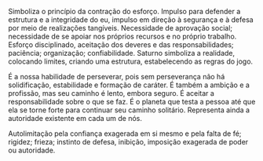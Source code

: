 Simboliza o princípio da contração do esforço. Impulso para defender a estrutura e a integridade do eu, impulso em direção à segurança e à defesa por meio de realizações tangíveis. Necessidade de aprovação social; necessidade de se apoiar nos próprios recursos e no próprio trabalho. Esforço disciplinado, aceitação dos deveres e das responsabilidades; paciência; organização; confiabilidade. Saturno simboliza a realidade, colocando limites, criando uma estrutura, estabelecendo as regras do jogo.

É a nossa habilidade de perseverar, pois sem perseverança não há solidificação, estabilidade e formação de caráter. É também a ambição e a profissão, mas seu caminho é lento, embora seguro. É aceitar a responsabilidade sobre o que se faz. É o planeta que testa a pessoa até que ela se torne forte para continuar seu caminho solitário. Representa ainda a autoridade existente em cada um de nós.

Autolimitação pela confiança exagerada em si mesmo e pela falta de fé; rigidez; frieza; instinto de defesa, inibição, imposição exagerada de poder ou 
autoridade.